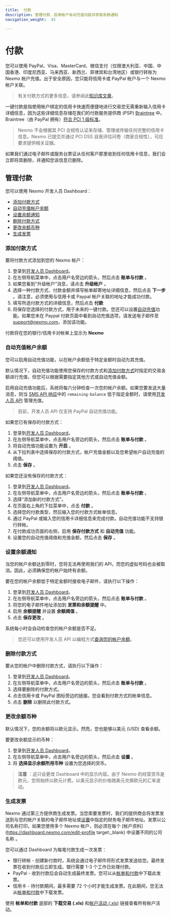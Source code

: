 ```yaml
---
title:  付款
description: 管理付款、启用帐户自动充值功能并获取余额通知
navigation_weight:  43

---
```



付款
===

您可以使用 PayPal、Visa、MasterCard、微信支付（仅限澳大利亚、中国、中国香港、印度尼西亚、马来西亚、新西兰、菲律宾和台湾地区）或银行转账为 Nexmo 帐户充值。出于安全原因，您只能将信用卡或 PayPal 帐户与一个 Nexmo 帐户关联。

> 有关付款方式的更多信息，请参阅此[知识库文章](https://help.nexmo.com/hc/en-us/articles/213129327)。

一键付款是指使用帐户绑定的信用卡快速而便捷地进行交易您无需重新输入信用卡详细信息，因为这些详细信息存储在我们的付款服务提供商 (PSP) [Braintree](https://www.braintreepayments.com/) 中。Braintree（由 PayPal 拥有）[符合 PCI 1 级标准](https://www.braintreepayments.com/gb/features/data-security)。

> Nexmo 不会根据其 PCI 合规性认证来存储、管理或传输任何完整的信用卡信息。Nexmo 已提交并通过 PCI DSS 自我评估问卷（商家合规性），可应要求提供相关证据。

如果我们通过电子邮件或服务台票证从任何客户那里收到任何信用卡信息，我们会立即将其删除，并通知您该信息已删除。

管理付款
----

您可以使用 Nexmo 开发人员 Dashboard：

* [添加付款方式](#add-a-payment-method)
* [自动充值帐户余额](#auto-reload-your-account-balance)
* [设置余额通知](#setup-balance-notifications)
* [删除付款方式](#delete-a-payment-method)
* [更改余额币种](#change-balance-currency)
* [生成发票](#generate-invoices)

### 添加付款方式

要将付款方式添加到您的 Nexmo 帐户：

1. 登录到[开发人员 Dashboard](https://dashboard.nexmo.com)。
2. 在左侧导航菜单中，点击用户名旁边的箭头，然后点击 **账单与付款** 。
3. 如果您看到“升级帐户”消息，请点击 **升级帐户** 。
4. 选择一种付款方式、付款金额并填写帐单邮寄地址详细信息，然后点击 **下一步** 。请注意，必须使用与信用卡或 Paypal 帐户关联的地址才能成功付款。
5. 填写所选付款方式的详细信息，然后点击 **付款** 
6. 将保存您选择的付款方式，用于未来的一键付款。您还可以设置[自动充值](#auto-reload-your-account-balance)功能。如果您未在 Paypal 付款页面中看到自动充值选项，请发送电子邮件至 [support@nexmo.com](mailto://support@nexmo.com)，添加该功能。

付款将在您的银行/信用卡对帐单上显示为 **Nexmo** 

### 自动充值帐户余额

您可以启用自动充值功能，以在帐户余额低于特定金额时自动为其充值。

默认情况下，自动充值功能使用您保存的付款方式和[添加付款方式](#add-a-payment-method)时指定的交易金额进行充值，但您可以根据需要指定其他方式或自动充值金额。

启用自动充值功能后，系统将每六分钟检查一次您的帐户余额。如果您要发送大量消息，则当 [SMS API 响应](/api/developer/account#top-up)中的 `remaining-balance` 低于指定金额时，请使用[开发人员 API](/api/sms#send-an-sms) 管理充值。

> 目前，开发人员 API 仅支持 PayPal 自动充值功能。

如果您已有保存的付款方式：

1. 登录到[开发人员 Dashboard](https://dashboard.nexmo.com)。
2. 在左侧导航菜单中，点击用户名旁边的箭头，然后点击 **账单与付款** 。
3. 将自动充值功能设置为 **开启** 。
4. 从下拉列表中选择保存的付款方式，帐户充值金额以及您希望帐户自动充值的阈值。
5. 点击 **保存** 。

如果您还没有保存的付款方式：

1. 登录到[开发人员 Dashboard](https://dashboard.nexmo.com)。
2. 在左侧导航菜单中，点击用户名旁边的箭头，然后点击 **账单与付款** 。
3. 选择“添加新的付款方式”。
4. 在页面右上角的下拉菜单中，点击 **付款** 。
5. 选择您的付款类型，然后输入您的付款方式帐单信息。
6. 通过 PayPal 或输入您的信用卡详细信息来完成付款。自动充值功能不支持银行转帐。
7. 在付款成功页面的右侧，启用 **保存付款方式** 和 **自动充值** 功能。
8. 设置您的自动充值阈值和充值金额，然后点击 **保存** 。

### 设置余额通知

当您的帐户余额达到零时，您将无法再使用我们的 API，而您的虚拟号码也会被取消。因此，必须确保您的帐户始终有余额。

要在您的帐户余额低于特定金额时接收电子邮件，请执行以下操作：

1. 登录到[开发人员 Dashboard](https://dashboard.nexmo.com)。
2. 在左侧导航菜单中，点击用户名旁边的箭头，然后点击 **账单与付款** 。
3. 将您的电子邮件地址添加到 **发票和余额提醒** 中。
4. 启用 **余额提醒** 并设置 **余额阈值** 。
5. 点击 **保存更改** 。

系统每小时会自动检查您的帐户余额是否不足。

> 您还可以使用开发人员 API 以编程方式[查询您的帐户余额](/api/developer/account#get-balance)。

### 删除付款方式

要从您的帐户中删除付款方式，请执行以下操作：

1. 登录到[开发人员 Dashboard](https://dashboard.nexmo.com)。
2. 在左侧导航菜单中，点击用户名旁边的箭头，然后点击 **账单与付款** 。
3. 选择要删除的付款方式。
4. 点击信用卡或 PayPal 图标旁边的链接。您会看到付款方式的帐单信息。
5. 点击 **删除** 以删除此付款方式。

### 更改余额币种

默认情况下，您的余额将以欧元显示。然而，您也能够以美元 (USD) 查看余额。

要更改余额显示的币种：

1. 登录到[开发人员 Dashboard](https://dashboard.nexmo.com)。
2. 在左侧导航菜单中，点击用户名旁边的箭头，然后点击 **设置** 。
3. 将 **选择显示余额所用币种** 设置为您选择的货币。

> **注意** ：这只会更改 Dashboard 中的显示内容。由于 Nexmo 的经营货币是欧元，您将始终以欧元计费。以美元显示的价格随美元兑换欧元的汇率波动。

### 生成发票

Nexmo 通过第三方提供商生成发票。当您索要发票时，我们的提供商会将发票发送到与您的帐户关联的电子邮件地址或[设置](https://dashboard.nexmo.com/billing-and-payments/settings)中指定的财务电子邮件地址。发票以公司名称打印。如果您使用多个 Nexmo 帐户，则必须在每个 [帐户资料](https://dashboard.nexmo.com/edit-profile target:_blank) 中设置不同的公司名称 。

您可以通过 Dashboard 为每笔付款生成一次发票：

* 银行转帐 - 创建新付款时，系统会通过电子邮件将形式发票发送给您。最终发票在收到付款后立即生成。银行需要 1-3 个工作日处理付款。
* PayPal - 收到付款后会自动生成最终发票。您可以从[帐单和付款](https://dashboard.nexmo.com/billing-and-payments)中下载此发票。
* 信用卡 - 待付款期间，最多需要 72 个小时才能生成发票。在此期间，您无法从[帐单和付款](https://dashboard.nexmo.com/billing-and-payments)中下载发票。

使用 **帐单和付款** 底部的 **下载交易 (.xls)** 和[帐户活动 (.xls)](https://dashboard.nexmo.com/billing-and-payments) 链接查看所有帐户活动。

